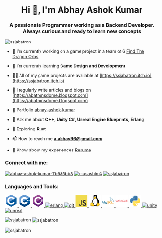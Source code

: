 <h1 align="center">Hi 👋, I'm Abhay Ashok Kumar</h1>
<h3 align="center">A passionate Programmer working as a Backend Developer. Always curious and ready to learn new concepts</h3>

<p align="left"> <img src="https://komarev.com/ghpvc/?username=ssjabatron&label=Profile%20views&color=0e75b6&style=flat" alt="ssjabatron" /> </p>

- 🔭 I’m currently working on a game project in a team of 6 [Find The Dragon Orbs](https://github.com/tarun-medida/FindTheDragonOrbs)

- 🌱 I’m currently learning **Game Design and Development**

- 👨‍💻 All of my game projects are available at [https://ssjabatron.itch.io](https://ssjabatron.itch.io)

- 📝 I regularly write articles and blogs on [https://abatronsdome.blogspot.com](https://abatronsdome.blogspot.com)

- 💼 Portfolio [abhay-ashok-kumar](https://abhay-ashok-kumar.webflow.io) 

- 💬 Ask me about **C++, Unity C#, Unreal Engine Blueprints, Erlang**

- 🔬 Exploring **Rust**

- 📫 How to reach me **a.abhay96@gmail.com**

- 📄 Know about my experiences [Resume](https://github.com/SSJAbatron/Resume/blob/main/AbhaySoftwareDeveloper_7th_Aug_2024.pdf)

<h3 align="left">Connect with me:</h3>
<p align="left">
<a href="https://linkedin.com/in/abhay-ashok-kumar-7b685bb3" target="blank"><img align="center" src="https://raw.githubusercontent.com/rahuldkjain/github-profile-readme-generator/master/src/images/icons/Social/linked-in-alt.svg" alt="abhay-ashok-kumar-7b685bb3" height="30" width="40" /></a>
<a href="https://instagram.com/musashim3" target="blank"><img align="center" src="https://raw.githubusercontent.com/rahuldkjain/github-profile-readme-generator/master/src/images/icons/Social/instagram.svg" alt="musashim3" height="30" width="40" /></a>
<a href="https://www.leetcode.com/ssjabatron" target="blank"><img align="center" src="https://raw.githubusercontent.com/rahuldkjain/github-profile-readme-generator/master/src/images/icons/Social/leet-code.svg" alt="ssjabatron" height="30" width="40" /></a>
</p>

<h3 align="left">Languages and Tools:</h3>
<p align="left"> <a href="https://www.cprogramming.com/" target="_blank" rel="noreferrer"> <img src="https://raw.githubusercontent.com/devicons/devicon/master/icons/c/c-original.svg" alt="c" width="40" height="40"/> </a> <a href="https://www.w3schools.com/cpp/" target="_blank" rel="noreferrer"> <img src="https://raw.githubusercontent.com/devicons/devicon/master/icons/cplusplus/cplusplus-original.svg" alt="cplusplus" width="40" height="40"/> </a> <a href="https://www.w3schools.com/cs/" target="_blank" rel="noreferrer"> <img src="https://raw.githubusercontent.com/devicons/devicon/master/icons/csharp/csharp-original.svg" alt="csharp" width="40" height="40"/> </a> <a href="https://www.erlang.org/" target="_blank" rel="noreferrer"> <img src="https://www.vectorlogo.zone/logos/erlang/erlang-official.svg" alt="erlang" width="40" height="40"/> </a> <a href="https://git-scm.com/" target="_blank" rel="noreferrer"> <img src="https://www.vectorlogo.zone/logos/git-scm/git-scm-icon.svg" alt="git" width="40" height="40"/> </a> <a href="https://developer.mozilla.org/en-US/docs/Web/JavaScript" target="_blank" rel="noreferrer"> <img src="https://raw.githubusercontent.com/devicons/devicon/master/icons/javascript/javascript-original.svg" alt="javascript" width="40" height="40"/> </a> <a href="https://www.linux.org/" target="_blank" rel="noreferrer"> <img src="https://raw.githubusercontent.com/devicons/devicon/master/icons/linux/linux-original.svg" alt="linux" width="40" height="40"/> </a> <a href="https://www.mysql.com/" target="_blank" rel="noreferrer"> <img src="https://raw.githubusercontent.com/devicons/devicon/master/icons/mysql/mysql-original-wordmark.svg" alt="mysql" width="40" height="40"/> </a> <a href="https://www.oracle.com/" target="_blank" rel="noreferrer"> <img src="https://raw.githubusercontent.com/devicons/devicon/master/icons/oracle/oracle-original.svg" alt="oracle" width="40" height="40"/> </a> <a href="https://www.python.org" target="_blank" rel="noreferrer"> <img src="https://raw.githubusercontent.com/devicons/devicon/master/icons/python/python-original.svg" alt="python" width="40" height="40"/> </a> <a href="https://unity.com/" target="_blank" rel="noreferrer"> <img src="https://www.vectorlogo.zone/logos/unity3d/unity3d-icon.svg" alt="unity" width="40" height="40"/> </a> <a href="https://unrealengine.com/" target="_blank" rel="noreferrer"> <img src="https://raw.githubusercontent.com/kenangundogan/fontisto/036b7eca71aab1bef8e6a0518f7329f13ed62f6b/icons/svg/brand/unreal-engine.svg" alt="unreal" width="40" height="40"/> </a> </p>

<p><img align="left" src="https://github-readme-stats.vercel.app/api/top-langs?username=ssjabatron&show_icons=true&locale=en&layout=compact" alt="ssjabatron" /></p>

<p>&nbsp;<img align="center" src="https://github-readme-stats.vercel.app/api?username=ssjabatron&show_icons=true&locale=en" alt="ssjabatron" /></p>

<p><img align="center" src="https://github-readme-streak-stats.herokuapp.com/?user=ssjabatron&" alt="ssjabatron" /></p>
